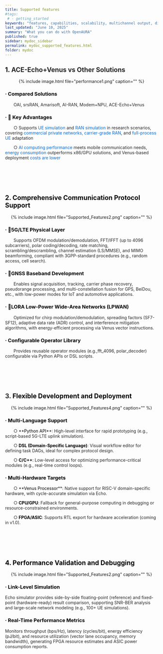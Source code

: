 ```yaml
---
title: Supported features
#tags:
 # - getting_started
keywords: "features, capabilities, scalability, multichannel output, dita, hats, comparison, benefits"
last_updated: "June 10, 2025"
summary: "What you can do with OpenAURA"
published: true
sidebar: mydoc_sidebar
permalink: mydoc_supported_features.html
folder: mydoc
---
```




<h2 id="wGsZX"><font style="color:rgb(0, 0, 0);">1. </font><font style="color:rgba(0, 0, 0, 0.85) !important;">ACE-Echo+Venus </font><font style="color:rgba(0, 0, 0, 0.85) !important;">vs</font><font style="color:rgba(0, 0, 0, 0.85) !important;"> Other Solutions</font></h2>


<div style="text-align: center;">
  {% include image.html file="performance1.png" caption="" %}
</div>


<h3 id="X0BDd"><font style="color:rgb(0, 0, 0) !important;">· Compared Solutions</font><font style="color:rgba(0, 0, 0, 0.85) !important;"></font></h3>
&emsp;&emsp;<font style="color:rgba(0, 0, 0, 0.85) !important;">OAI, srsRAN, Amarisoft, AI-RAN, Modem+NPU, ACE-Echo+Venus</font>

<h3 id="VdaIE"><font style="color:rgb(0, 0, 0) !important;">· 🚩 Key Advantages</font></h3>
&emsp;&emsp;<font style="color:rgba(0, 0, 0, 0.85);">○ </font><font style="color:rgba(0, 0, 0, 0.85) !important;">Supports </font><font style="color:#0C68CA;">UE simulation</font><font style="color:rgba(0, 0, 0, 0.85) !important;"> and </font><font style="color:#0C68CA;">RAN simulation</font><font style="color:rgba(0, 0, 0, 0.85) !important;"> in research scenarios, covering </font><font style="color:#0C68CA;">commercial private networks, carrier-grade RAN</font><font style="color:rgba(0, 0, 0, 0.85) !important;">, and </font><font style="color:#0C68CA;">full-process UE</font><font style="color:rgba(0, 0, 0, 0.85) !important;"> adaptation</font>

&emsp;&emsp;<font style="color:rgba(0, 0, 0, 0.85);">○ </font><font style="color:#0C68CA;">AI computing performance</font><font style="color:rgba(0, 0, 0, 0.85) !important;"> meets mobile communication needs, </font><font style="color:#0C68CA;">energy consumption</font><font style="color:rgba(0, 0, 0, 0.85) !important;"> outperforms x86/GPU solutions, and Venus-based deployment </font><font style="color:#0C68CA;">costs are lower</font>

&emsp;&emsp;<font></font>  
&emsp;&emsp;<font></font>  
&emsp;&emsp;<font></font>  
&emsp;&emsp;<font></font>  




<h2 id="IpMSh"><font style="color:rgb(0, 0, 0) !important;">2. Comprehensive Communication Protocol Support</font></h2>
<div style="text-align: center;">
  {% include image.html file="Supported_Features2.png" caption="" %}
</div>

<h3 id="h3Xvr"><font style="color:rgb(0, 0, 0) !important;">· 📶5G/LTE Physical Layer</font></h3>
&emsp;&emsp;<font style="color:rgba(0, 0, 0, 0.85) !important;">Supports OFDM modulation/demodulation, FFT/IFFT (up to 4096 subcarriers), polar coding/decoding, rate matching, scrambling/descrambling, channel estimation (LS/MMSE), and MIMO beamforming, compliant with 3GPP-standard procedures (e.g., random access, cell search).</font>

<h3 id="VuwVf"><font style="color:rgb(0, 0, 0) !important;">· 📡GNSS Baseband Development</font></h3>
&emsp;&emsp;<font style="color:rgba(0, 0, 0, 0.85) !important;">Enables signal acquisition, tracking, carrier phase recovery, pseudorange processing, and multi-constellation fusion for GPS, BeiDou, etc., with low-power modes for IoT and automotive applications.</font>

<h3 id="WwBGj"><font style="color:rgb(0, 0, 0) !important;">· 📍LORA Low-Power Wide-Area Networks (LPWAN)</font></h3>
&emsp;&emsp;<font style="color:rgba(0, 0, 0, 0.85) !important;">Optimized for chirp modulation/demodulation, spreading factors (SF7-SF12), adaptive data rate (ADR) control, and interference mitigation algorithms, with energy-efficient processing via Venus vector instructions.</font>

<h3 id="H6wD8"><font style="color:rgb(0, 0, 0) !important;">· Configurable Operator Library</font></h3>
&emsp;&emsp;<font style="color:rgba(0, 0, 0, 0.85) !important;">Provides reusable operator modules (e.g.,fft_4096, polar_decoder) configurable via Python APIs or DSL scripts.</font>

&emsp;&emsp;<font></font>  
&emsp;&emsp;<font></font>  
&emsp;&emsp;<font></font>  
&emsp;&emsp;<font></font>  





<h2 id="le4RI"><font style="color:rgba(0, 0, 0, 0.85) !important;">3. </font><font style="color:rgb(0, 0, 0) !important;">Flexible Development and Deployment</font></h2>
<div style="text-align: center;">
  {% include image.html file="Supported_Features4.png" caption="" %}
</div>


<h3 id="NJbmN"><font style="color:rgb(0, 0, 0) !important;">· Multi-Language Support</font></h3>
&emsp;&emsp;<font style="color:rgba(0, 0, 0, 0.85);">○ </font>**<font style="color:rgb(0, 0, 0) !important;">Python API</font>**<font style="color:rgba(0, 0, 0, 0.85) !important;">: High-level interface for rapid prototyping (e.g., script-based 5G-LTE uplink simulation).</font>

&emsp;&emsp;<font style="color:rgba(0, 0, 0, 0.85);">○ </font>**<font style="color:rgb(0, 0, 0) !important;">DSL (Domain-Specific Language)</font>**<font style="color:rgba(0, 0, 0, 0.85) !important;">: Visual workflow editor for defining task DAGs, ideal for complex protocol design.</font>

&emsp;&emsp;<font style="color:rgba(0, 0, 0, 0.85);">○ </font>**<font style="color:rgb(0, 0, 0) !important;">C/C++</font>**<font style="color:rgba(0, 0, 0, 0.85) !important;">: Low-level access for optimizing performance-critical modules (e.g., real-time control loops).</font>



<h3 id="dGV5G"><font style="color:rgb(0, 0, 0) !important;">· Multi-Hardware Targets</font></h3>
&emsp;&emsp;<font style="color:rgba(0, 0, 0, 0.85);">○ </font>**<font style="color:rgb(0, 0, 0) !important;">Venus Processor</font>**<font style="color:rgba(0, 0, 0, 0.85) !important;">: Native support for RISC-V domain-specific hardware, with cycle-accurate simulation via Echo.</font>

&emsp;&emsp;<font style="color:rgba(0, 0, 0, 0.85);">○ </font>**<font style="color:rgb(0, 0, 0) !important;">CPU/GPU</font>**<font style="color:rgba(0, 0, 0, 0.85) !important;">: Fallback for general-purpose computing in debugging or resource-constrained environments.</font>

&emsp;&emsp;<font style="color:rgba(0, 0, 0, 0.85);">○ </font>**<font style="color:rgb(0, 0, 0) !important;">FPGA/ASIC</font>**<font style="color:rgba(0, 0, 0, 0.85) !important;">: Supports RTL export for hardware acceleration (coming in v1.0).</font>




&emsp;&emsp;<font></font>  
&emsp;&emsp;<font></font>  
&emsp;&emsp;<font></font>  
&emsp;&emsp;<font></font>  



<h2 id="UjTtM"><font style="color:rgb(0, 0, 0);">4. </font><font style="color:rgb(0, 0, 0) !important;">Performance Validation and Debugging</font></h2>
<div style="text-align: center;">
  {% include image.html file="Supported_Features2.png" caption="" %}
</div>


<h3 id="e2MYf"><font style="color:rgb(0, 0, 0) !important;">· Link-Level Simulation</font></h3>
<font style="color:rgba(0, 0, 0, 0.85) !important;">Echo simulator provides side-by-side floating-point (reference) and fixed-point (hardware-ready) result comparison, supporting SNR-BER analysis and large-scale network modeling (e.g., 100+ UE simulations).</font>

<h3 id="KsLts"><font style="color:rgb(0, 0, 0) !important;">· Real-Time Performance Metrics</font></h3>
<font style="color:rgba(0, 0, 0, 0.85) !important;">Monitors throughput (bps/Hz), latency (cycles/bit), energy efficiency (pJ/bit), and resource utilization (vector lane occupancy, memory bandwidth), generating FPGA resource estimates and ASIC power consumption reports.</font>

**<font style="color:rgb(0, 0, 0) !important;"></font>**

**<font style="color:rgb(0, 0, 0) !important;"></font>**

**<font style="color:rgb(0, 0, 0) !important;"></font>**

